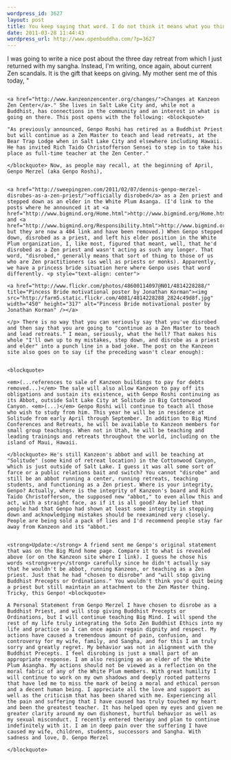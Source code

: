 ```yaml
--- 
wordpress_id: 3627
layout: post
title: You keep saying that word. I do not think it means what you think it means.
date: 2011-03-28 11:44:43
wordpress_url: http://www.openbuddha.com/?p=3627
---
```

I was going to write a nice post about the three day retreat from which I just returned with my sangha. Instead, I'm writing, once again, about current Zen scandals. It is the gift that keeps on giving. My mother sent me of this today, "
                                                                                                                                                                                                                                                                                                                                                                                                                                                                                                                                                                                                                                                                                                                                                                                                                                                                                                                                      
                                                                                                                                                                                                                                                                                                                                                                                                                                                                                                                                                                                                                                                                                                                                                                                                                                                                                                                                      <a href="http://www.kanzeonzencenter.org/changes/">Changes at Kanzeon Zen Center</a>." She lives in Salt Lake City and, while not a Buddhist, has connections in the community and an interest in what is going on there. This post opens with the following: <blockquote>
                                                                                                                                                                                                                                                                                                                                                                                                                                                                                                                                                                                                                                                                                                                                                                                                                                                                                                                                        "As previously announced, Genpo Roshi has retired as a Buddhist Priest but will continue as a Zen Master to teach and lead retreats, at the Bear Trap Lodge when in Salt Lake City and elsewhere including Hawaii. He has invited Rich Taido Christofferson Sensei to step in to take his place as full-time teacher at the Zen Center."
                                                                                                                                                                                                                                                                                                                                                                                                                                                                                                                                                                                                                                                                                                                                                                                                                                                                                                                                      </blockquote> Now, as people may recall, at the beginning of April, Genpo Merzel (aka Genpo Roshi), 
                                                                                                                                                                                                                                                                                                                                                                                                                                                                                                                                                                                                                                                                                                                                                                                                                                                                                                                                      
                                                                                                                                                                                                                                                                                                                                                                                                                                                                                                                                                                                                                                                                                                                                                                                                                                                                                                                                      <a href="http://sweepingzen.com/2011/02/07/dennis-genpo-merzel-disrobes-as-a-zen-priest/">officially disrobed</a> as a Zen priest and stepped down as an elder in the White Plum Asanga. (I'd link to the posts where he announced it at <a href="http://www.bigmind.org/Home.html">http://www.bigmind.org/Home.html</a> and <a href="http://www.bigmind.org/Responsibility.html">http://www.bigmind.org/Responsibility.html</a> but they are now a 404 link and have been removed.) When Genpo stepped down, disrobed as a priest, and left his elder position in the White Plum organization, I, like most, figured that meant, well, that he'd disrobed as a Zen priest and wasn't acting as such any longer. That word, "disrobed," generally means that sort of thing to those of us who are Zen practitioners (as well as priests or monks). Apparently, we have a princess bride situation here where Genpo uses that word differently. <p style="text-align: center">
                                                                                                                                                                                                                                                                                                                                                                                                                                                                                                                                                                                                                                                                                                                                                                                                                                                                                                                                        <a href="http://www.flickr.com/photos/48600114097@N01/4814228288/" title="Pincess Bride motivational poster by Jonathan Korman"><img src="http://farm5.static.flickr.com/4081/4814228288_2824c49d8f.jpg" width="450" height="317" alt="Pincess Bride motivational poster by Jonathan Korman" /></a>
                                                                                                                                                                                                                                                                                                                                                                                                                                                                                                                                                                                                                                                                                                                                                                                                                                                                                                                                      </p> There is no way that you can seriously say that you've disrobed and then say that you are going to "continue as a Zen Master to teach and lead retreats." I mean, seriously, what the hell? That makes his whole "I'll own up to my mistakes, step down, and disrobe as a priest and elder" into a punch line in a bad joke. The post on the Kanzeon site also goes on to say (if the preceding wasn't clear enough): 
                                                                                                                                                                                                                                                                                                                                                                                                                                                                                                                                                                                                                                                                                                                                                                                                                                                                                                                                      
                                                                                                                                                                                                                                                                                                                                                                                                                                                                                                                                                                                                                                                                                                                                                                                                                                                                                                                                      <blockquote>
                                                                                                                                                                                                                                                                                                                                                                                                                                                                                                                                                                                                                                                                                                                                                                                                                                                                                                                                        <em>(...references to sale of Kanzeon buildings to pay for debts removed...)</em> The sale will also allow Kanzeon to pay off its obligations and sustain its existence, with Genpo Roshi continuing as its Abbot, outside Salt Lake City at Solitude in Big Cottonwood Canyon. <em>(...)</em> Genpo Roshi will continue to teach all those who wish to study from him. This year he will be in residence at Solitude from early April through September. In addition to Big Mind Conferences and Retreats, he will be available to Kanzeon members for small group teachings. When not in Utah, he will be teaching and leading trainings and retreats throughout the world, including on the island of Maui, Hawaii.
                                                                                                                                                                                                                                                                                                                                                                                                                                                                                                                                                                                                                                                                                                                                                                                                                                                                                                                                      </blockquote> He's still Kanzeon's abbot and will be teaching at "Solitude" (some kind of retreat location) in the Cottonwood Canyon, which is just outside of Salt Lake. I guess it was all some sort of farce or a public relations bait and switch? You cannot "disrobe" and still be an abbot running a center, running retreats, teaching students, and functioning as a Zen priest. Where is your integrity, Genpo? Actually, where is the integrity of Kanzeon's board and Rich Taido Christofferson, the supposed new "abbot," to even allow this and act, with a straight face, as if it is all good? Any belief that people had that Genpo had shown at least some integrity in stepping down and acknowledging mistakes should be reexamined very closely. People are being sold a pack of lies and I'd recommend people stay far away from Kanzeon and its "abbot." 
                                                                                                                                                                                                                                                                                                                                                                                                                                                                                                                                                                                                                                                                                                                                                                                                                                                                                                                                      
                                                                                                                                                                                                                                                                                                                                                                                                                                                                                                                                                                                                                                                                                                                                                                                                                                                                                                                                      <strong>Update:</strong> A friend sent me Genpo's original statement that was on the Big Mind home page. Compare it to what is revealed above (or on the Kanzeon site where I link). I guess he chose his words <strong>very</strong> carefully since he didn't actually say that he wouldn't be abbot, running Kanzeon, or teaching as a Zen priest. Just that he had "chosen to disrobe" and "will stop giving Buddhist Precepts or Ordinations." You wouldn't think you'd quit being a priest but still maintain an attachment to the Zen Master thing. Tricky, this Genpo! <blockquote>
                                                                                                                                                                                                                                                                                                                                                                                                                                                                                                                                                                                                                                                                                                                                                                                                                                                                                                                                        A Personal Statement from Genpo Merzel I have chosen to disrobe as a Buddhist Priest, and will stop giving Buddhist Precepts or Ordinations, but I will continue teaching Big Mind. I will spend the rest of my life truly integrating the Soto Zen Buddhist Ethics into my life and practice so I can once again regain dignity and respect. My actions have caused a tremendous amount of pain, confusion, and controversy for my wife, family, and Sangha, and for this I am truly sorry and greatly regret. My behavior was not in alignment with the Buddhist Precepts. I feel disrobing is just a small part of an appropriate response. I am also resigning as an elder of the White Plum Asangha. My actions should not be viewed as a reflection on the moral fabric of any of the White Plum members. With great humility I will continue to work on my own shadows and deeply rooted patterns that have led me to miss the mark of being a moral and ethical person and a decent human being. I appreciate all the love and support as well as the criticism that has been shared with me. Experiencing all the pain and suffering that I have caused has truly touched my heart and been the greatest teacher. It has helped open my eyes and given me greater clarity around my own dishonest, hurtful behavior as well as my sexual misconduct. I recently entered therapy and plan to continue indefinitely with it. I am in deep pain over the suffering I have caused my wife, children, students, successors and Sangha. With sadness and love, D. Genpo Merzel
                                                                                                                                                                                                                                                                                                                                                                                                                                                                                                                                                                                                                                                                                                                                                                                                                                                                                                                                      </blockquote>